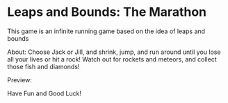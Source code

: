 # Leaps and Bounds: The Marathon
This game is an infinite running game based on the idea of leaps and bounds

About:
Choose Jack or Jill, and shrink, jump, and run around until
you lose all your lives or hit a rock! Watch out for rockets and 
meteors, and collect those fish and diamonds!

Preview:


Have Fun and Good Luck!
